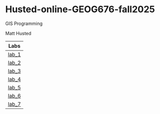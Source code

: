# Husted-online-GEOG676-fall2025
GIS Programming

Matt Husted

|Labs    |
|:------:|
|[lab_1](lab_1/README.md)
|[lab_2](lab_2/README.md)
|[lab_3](lab_3/README.md)
|[lab_4](lab_4/README.md)
|[lab_5](lab_5/README.md)
|[lab_6](lab_6/README.md)
|[lab_7](lab_7/README.md)

